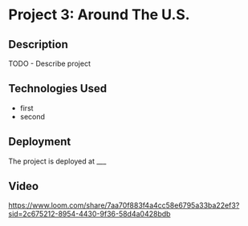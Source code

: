 # Project 3: Around The U.S.

## Description

TODO - Describe project

## Technologies Used

- first
- second

## Deployment

The project is deployed at \_\_\_

## Video

https://www.loom.com/share/7aa70f883f4a4cc58e6795a33ba22ef3?sid=2c675212-8954-4430-9f36-58d4a0428bdb

